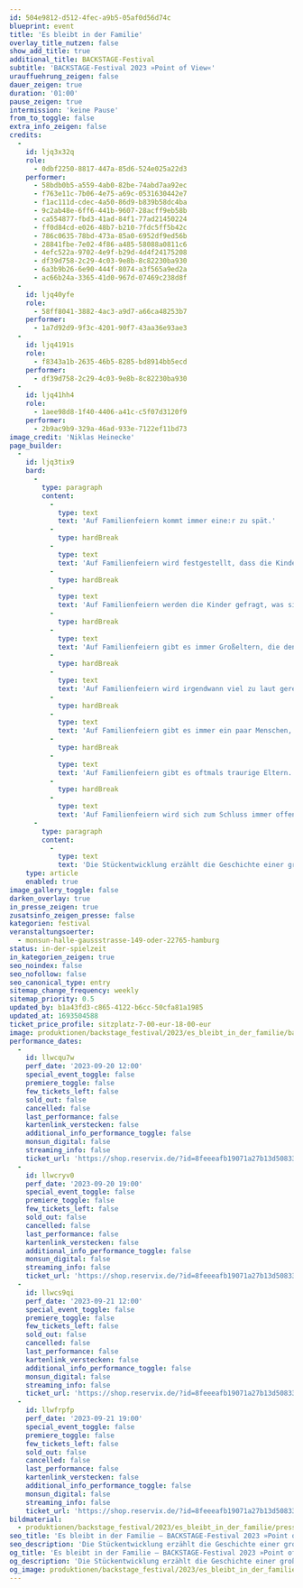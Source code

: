 ```yaml
---
id: 504e9812-d512-4fec-a9b5-05af0d56d74c
blueprint: event
title: 'Es bleibt in der Familie'
overlay_title_nutzen: false
show_add_title: true
additional_title: BACKSTAGE-Festival
subtitle: 'BACKSTAGE-Festival 2023 »Point of View«'
urauffuehrung_zeigen: false
dauer_zeigen: true
duration: '01:00'
pause_zeigen: true
intermission: 'keine Pause'
from_to_toggle: false
extra_info_zeigen: false
credits:
  -
    id: ljq3x32q
    role:
      - 0dbf2250-8817-447a-85d6-524e025a22d3
    performer:
      - 58bdb0b5-a559-4ab0-82be-74abd7aa92ec
      - f763e11c-7b06-4e75-a69c-0531630442e7
      - f1ac111d-cdec-4a50-86d9-b839b58dc4ba
      - 9c2ab48e-6ff6-441b-9607-28acff9eb58b
      - ca554877-fbd3-41ad-84f1-77ad21450224
      - ff0d84cd-e026-48b7-b210-7fdc5ff5b42c
      - 786c0635-78bd-473a-85a0-6952df9ed56b
      - 28841fbe-7e02-4f86-a485-58088a0811c6
      - 4efc522a-9702-4e9f-b29d-4d4f24175208
      - df39d758-2c29-4c03-9e8b-8c82230ba930
      - 6a3b9b26-6e90-444f-8074-a3f565a9ed2a
      - ac66b24a-3365-41d0-967d-07469c238d8f
  -
    id: ljq40yfe
    role:
      - 58ff8041-3882-4ac3-a9d7-a66ca48253b7
    performer:
      - 1a7d92d9-9f3c-4201-90f7-43aa36e93ae3
  -
    id: ljq4191s
    role:
      - f8343a1b-2635-46b5-8285-bd8914bb5ecd
    performer:
      - df39d758-2c29-4c03-9e8b-8c82230ba930
  -
    id: ljq41hh4
    role:
      - 1aee98d8-1f40-4406-a41c-c5f07d3120f9
    performer:
      - 2b9ac9b9-329a-46ad-933e-7122ef11bd73
image_credit: 'Niklas Heinecke'
page_builder:
  -
    id: ljq3tix9
    bard:
      -
        type: paragraph
        content:
          -
            type: text
            text: 'Auf Familienfeiern kommt immer eine:r zu spät.'
          -
            type: hardBreak
          -
            type: text
            text: 'Auf Familienfeiern wird festgestellt, dass die Kinder gewachsen sind.'
          -
            type: hardBreak
          -
            type: text
            text: 'Auf Familienfeiern werden die Kinder gefragt, was sie machen wollen, wenn sie groß sind.'
          -
            type: hardBreak
          -
            type: text
            text: 'Auf Familienfeiern gibt es immer Großeltern, die den Kindern Geld zustecken.'
          -
            type: hardBreak
          -
            type: text
            text: 'Auf Familienfeiern wird irgendwann viel zu laut geredet.'
          -
            type: hardBreak
          -
            type: text
            text: 'Auf Familienfeiern gibt es immer ein paar Menschen, die sich nicht gehört fühlen.'
          -
            type: hardBreak
          -
            type: text
            text: 'Auf Familienfeiern gibt es oftmals traurige Eltern.'
          -
            type: hardBreak
          -
            type: text
            text: 'Auf Familienfeiern wird sich zum Schluss immer offensiv gestritten.'
      -
        type: paragraph
        content:
          -
            type: text
            text: 'Die Stückentwicklung erzählt die Geschichte einer großen Familie, die sich anlässlich des 90. Geburtstages von Papa Zeus versammelt hat. Es wird gegessen, geplaudert und geflirtet. Doch wie sollte es auch anders sein, im Laufe des Abends droht die Stimmung zu kippen. Viel zu lange bestimmen die Eltern schon über das Leben ihrer 13 – nun schon erwachsenen – Kinder. Die familiären Abläufe wiederholen sich immer und immer wieder und über die wirklich wichtigen Dinge wurde bisher noch nie gesprochen. Ist endlich die Zeit gekommen, um aus all diesen ewigen Kreisläufen auszubrechen?'
    type: article
    enabled: true
image_gallery_toggle: false
darken_overlay: true
in_presse_zeigen: true
zusatsinfo_zeigen_presse: false
kategorien: festival
veranstaltungsoerter:
  - monsun-halle-gaussstrasse-149-oder-22765-hamburg
status: in-der-spielzeit
in_kategorien_zeigen: true
seo_noindex: false
seo_nofollow: false
seo_canonical_type: entry
sitemap_change_frequency: weekly
sitemap_priority: 0.5
updated_by: b1a43fd3-c865-4122-b6cc-50cfa81a1985
updated_at: 1693504588
ticket_price_profile: sitzplatz-7-00-eur-18-00-eur
image: produktionen/backstage_festival/2023/es_bleibt_in_der_familie/backstage_festival_es_bleibt_in_der_familie_01_c_niklas_heinecke.jpg
performance_dates:
  -
    id: llwcqu7w
    perf_date: '2023-09-20 12:00'
    special_event_toggle: false
    premiere_toggle: false
    few_tickets_left: false
    sold_out: false
    cancelled: false
    last_performance: false
    kartenlink_verstecken: false
    additional_info_performance_toggle: false
    monsun_digital: false
    streaming_info: false
    ticket_url: 'https://shop.reservix.de/?id=8feeeafb19071a27b13d5083379d95183e9ab490f2f135faf80b2fecfc1ba00f2aba7ad8945f4a4292549eb86feddc1b&vID=7337&eventGrpID=446187&eventID=2153765'
  -
    id: llwcryv0
    perf_date: '2023-09-20 19:00'
    special_event_toggle: false
    premiere_toggle: false
    few_tickets_left: false
    sold_out: false
    cancelled: false
    last_performance: false
    kartenlink_verstecken: false
    additional_info_performance_toggle: false
    monsun_digital: false
    streaming_info: false
    ticket_url: 'https://shop.reservix.de/?id=8feeeafb19071a27b13d5083379d95183e9ab490f2f135faf80b2fecfc1ba00f2aba7ad8945f4a4292549eb86feddc1b&vID=7337&eventGrpID=446187&eventID=2153767'
  -
    id: llwcs9qi
    perf_date: '2023-09-21 12:00'
    special_event_toggle: false
    premiere_toggle: false
    few_tickets_left: false
    sold_out: false
    cancelled: false
    last_performance: false
    kartenlink_verstecken: false
    additional_info_performance_toggle: false
    monsun_digital: false
    streaming_info: false
    ticket_url: 'https://shop.reservix.de/?id=8feeeafb19071a27b13d5083379d95183e9ab490f2f135faf80b2fecfc1ba00f2aba7ad8945f4a4292549eb86feddc1b&vID=7337&eventGrpID=446187&eventID=2153768'
  -
    id: llwfrpfp
    perf_date: '2023-09-21 19:00'
    special_event_toggle: false
    premiere_toggle: false
    few_tickets_left: false
    sold_out: false
    cancelled: false
    last_performance: false
    kartenlink_verstecken: false
    additional_info_performance_toggle: false
    monsun_digital: false
    streaming_info: false
    ticket_url: 'https://shop.reservix.de/?id=8feeeafb19071a27b13d5083379d95183e9ab490f2f135faf80b2fecfc1ba00f2aba7ad8945f4a4292549eb86feddc1b&vID=7337&eventGrpID=446187&eventID=2153769'
bildmaterial:
  - produktionen/backstage_festival/2023/es_bleibt_in_der_familie/presse/backstage_festival_es_bleibt_in_der_familie_01_c_niklas_heinecke.jpg
seo_title: 'Es bleibt in der Familie – BACKSTAGE-Festival 2023 »Point of View«'
seo_description: 'Die Stückentwicklung erzählt die Geschichte einer großen Familie, die sich versammelt hat. Ist endlich die Zeit gekommen, um aus Kreisläufen auszubrechen?'
og_title: 'Es bleibt in der Familie – BACKSTAGE-Festival 2023 »Point of View«'
og_description: 'Die Stückentwicklung erzählt die Geschichte einer großen Familie, die sich versammelt hat. Ist endlich die Zeit gekommen, um aus Kreisläufen auszubrechen?'
og_image: produktionen/backstage_festival/2023/es_bleibt_in_der_familie/social_media_backstage_festival_es_bleibt_in_der_familie_c_niklas_heinecke.jpg
---
```

